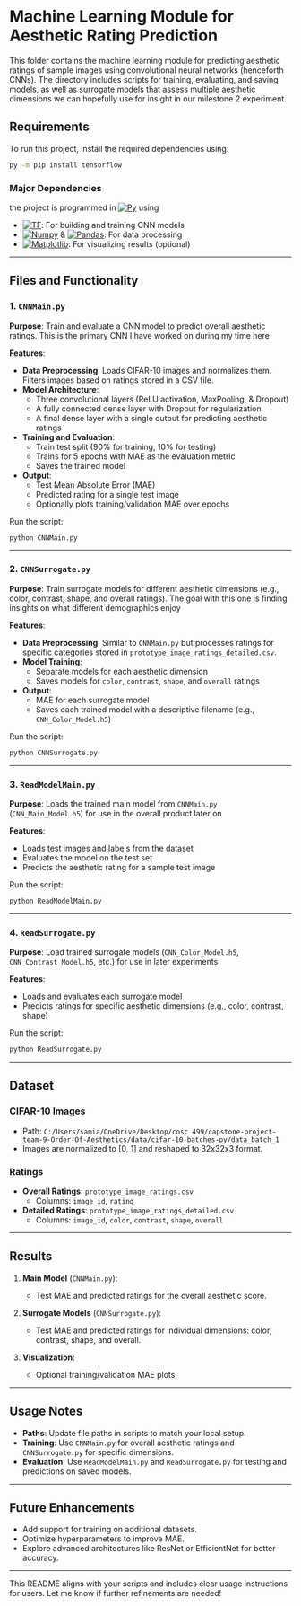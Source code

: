 # Machine Learning Module for Aesthetic Rating Prediction

This folder contains the machine learning module for predicting aesthetic ratings of sample images using convolutional neural networks (henceforth CNNs). The directory includes scripts for training, evaluating, and saving models, as well as surrogate models that assess multiple aesthetic dimensions we can hopefully use for insight in our milestone 2 experiment.

## Requirements

To run this project, install the required dependencies using:

```bash
py -m pip install tensorflow
```

### Major Dependencies
the project is programmed in [![Py][Py]][PyUrl] using
- [![TF][TF]][TFURL]: For building and training CNN models
- [![Numpy][Numpy]][Numpy-url] & [![Pandas][Pandas]][Pandas-url]: For data processing
- [![Matplotlib][Matplotlib]][Matplotlib-url]: For visualizing results (optional)


[Pandas]: https://img.shields.io/badge/Pandas%20-%20%23150458?logo=pandas&logoColor=%23FFFFFF&logoSize=auto
[Pandas-url]: https://pandas.pydata.org/

[TF]: https://img.shields.io/badge/TensorFlow%20-%20%23FF6F00?logo=tensorflow&logoColor=%23FFFFFF&logoSize=auto
[TFURL]: https://www.tensorflow.org
[Py]: https://img.shields.io/badge/Python%20-%20%233e50b5?logo=python&logoColor=%23FFDE57&logoSize=auto
[PyUrl]: https://www.python.org

[Numpy]: https://img.shields.io/badge/NumPy-%20%23013243?logo=numpy&logoColor=%23FFFFFF&logoSize=auto
[Numpy-url]: https://numpy.org/
[Matplotlib]: https://img.shields.io/badge/MatPlotLib-%20%2345ca9a?logo=python&logoColor=%23FFFFFF&logoSize=auto
[Matplotlib-url]: https://matplotlib.org/

---

## Files and Functionality

### 1. `CNNMain.py`

**Purpose**: Train and evaluate a CNN model to predict overall aesthetic ratings. This is the primary CNN I have worked on during my time here

**Features**:
- **Data Preprocessing**: Loads CIFAR-10 images and normalizes them. Filters images based on ratings stored in a CSV file.
- **Model Architecture**:
  - Three convolutional layers (ReLU activation, MaxPooling, & Dropout)
  - A fully connected dense layer with Dropout for regularization
  - A final dense layer with a single output for predicting aesthetic ratings
- **Training and Evaluation**:
  - Train test split (90% for training, 10% for testing)
  - Trains for 5 epochs with MAE as the evaluation metric
  - Saves the trained model
- **Output**: 
  - Test Mean Absolute Error (MAE)
  - Predicted rating for a single test image
  - Optionally plots training/validation MAE over epochs

Run the script:
```bash
python CNNMain.py
```

---

### 2. `CNNSurrogate.py`

**Purpose**: Train surrogate models for different aesthetic dimensions (e.g., color, contrast, shape, and overall ratings). The goal with this one is finding insights on what different demographics enjoy

**Features**:
- **Data Preprocessing**: Similar to `CNNMain.py` but processes ratings for specific categories stored in `prototype_image_ratings_detailed.csv`.
- **Model Training**: 
  - Separate models for each aesthetic dimension
  - Saves models for `color`, `contrast`, `shape`, and `overall` ratings
- **Output**:
  - MAE for each surrogate model
  - Saves each trained model with a descriptive filename (e.g., `CNN_Color_Model.h5`)

Run the script:
```bash
python CNNSurrogate.py
```

---

### 3. `ReadModelMain.py`

**Purpose**: Loads the trained main model from `CNNMain.py` (`CNN_Main_Model.h5`) for use in the overall product later on

**Features**:
- Loads test images and labels from the dataset
- Evaluates the model on the test set
- Predicts the aesthetic rating for a sample test image

Run the script:
```bash
python ReadModelMain.py
```

---

### 4. `ReadSurrogate.py`

**Purpose**: Load trained surrogate models (`CNN_Color_Model.h5`, `CNN_Contrast_Model.h5`, etc.) for use in later experiments 

**Features**:
- Loads and evaluates each surrogate model
- Predicts ratings for specific aesthetic dimensions (e.g., color, contrast, shape)

Run the script:
```bash
python ReadSurrogate.py
```

---

## Dataset

### CIFAR-10 Images
- Path: `C:/Users/samia/OneDrive/Desktop/cosc 499/capstone-project-team-9-Order-Of-Aesthetics/data/cifar-10-batches-py/data_batch_1`
- Images are normalized to [0, 1] and reshaped to 32x32x3 format.

### Ratings
- **Overall Ratings**: `prototype_image_ratings.csv`
  - Columns: `image_id`, `rating`
- **Detailed Ratings**: `prototype_image_ratings_detailed.csv`
  - Columns: `image_id`, `color`, `contrast`, `shape`, `overall`

---

## Results

1. **Main Model** (`CNNMain.py`):
   - Test MAE and predicted ratings for the overall aesthetic score.

2. **Surrogate Models** (`CNNSurrogate.py`):
   - Test MAE and predicted ratings for individual dimensions: color, contrast, shape, and overall.

3. **Visualization**:
   - Optional training/validation MAE plots.

---

## Usage Notes

- **Paths**: Update file paths in scripts to match your local setup.
- **Training**: Use `CNNMain.py` for overall aesthetic ratings and `CNNSurrogate.py` for specific dimensions.
- **Evaluation**: Use `ReadModelMain.py` and `ReadSurrogate.py` for testing and predictions on saved models.

---

## Future Enhancements

- Add support for training on additional datasets.
- Optimize hyperparameters to improve MAE.
- Explore advanced architectures like ResNet or EfficientNet for better accuracy.

--- 

This README aligns with your scripts and includes clear usage instructions for users. Let me know if further refinements are needed!
